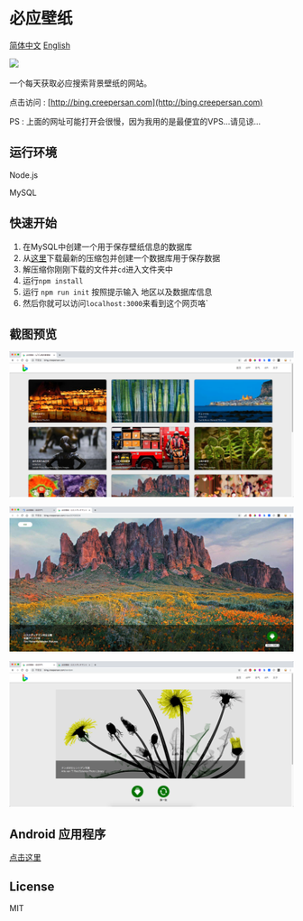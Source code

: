 # 必应壁纸

[简体中文](/README.md)  [English](/README_EN.md)

![](https://img.shields.io/github/package-json/v/CreeperSan/bing-image)

一个每天获取必应搜索背景壁纸的网站。

点击访问 : [http://bing.creepersan.com](http://bing.creepersan.com)

PS : 上面的网址可能打开会很慢，因为我用的是最便宜的VPS…请见谅...

## 运行环境

Node.js

MySQL

## 快速开始

1. 在MySQL中创建一个用于保存壁纸信息的数据库
2. 从[这里](https://github.com/CreeperSan/bing-image/releases)下载最新的压缩包并创建一个数据库用于保存数据
3. 解压缩你刚刚下载的文件并`cd`进入文件夹中
4. 运行`npm install`
5. 运行 `npm run init` 按照提示输入 地区以及数据库信息
6. 然后你就可以访问`localhost:3000`来看到这个网页咯`


## 截图预览

![](screenshot/01.png)

![](screenshot/02.png)

![](screenshot/03.png)

## Android 应用程序

[点击这里](https://github.com/CreeperSan/bing-image-android)

## License

MIT